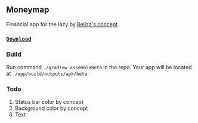 ## Moneymap

Financial app for the lazy
by [Relizz's concept](https://www.figma.com/file/FjvhOfJJbaFBtRYMcJVnHm/%D0%94%D0%B5%D0%BD%D1%8C%D0%B3%D0%BE%D0%BF%D0%BB%D0%B0%D0%BD?node-id=0%3A1)
.

### [`Download`](https://github.com/reactivedevelopment/moneymap/releases)

### Build

Run command `./gradlew assembleBeta` in the repo. Your app will be located
at `./app/build/outputs/apk/beta`

### Todo

1. Status bar color by concept
1. Background color by concept
1. Text
